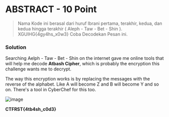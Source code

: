 # ABSTRACT - 10 Point
> Nama Kode ini berasal dari huruf Ibrani pertama, terakhir, kedua, dan kedua hingga terakhir (  Aleph  -  Taw  -  Bet  -  Shin  ). XGUIHG{4gy4hs_x0w3} Coba Decodekan Pesan ini.
### Solution
Searching Aelph - Taw - Bet - Shin on the internet gave me online tools that will help me decode **Atbash Cipher**, which is probably the encryption this challenge wants me to decrypt.

The way this encryption works is by replacing the messages with the reverse of the alphabet. Like A will become Z and B will become Y and so on. There's a tool in CyberChef for this too.

![image](https://github.com/user-attachments/assets/5a2ad9a4-b302-4994-a0b3-57c27af0f100)

**CTFRST{4tb4sh_c0d3}**
